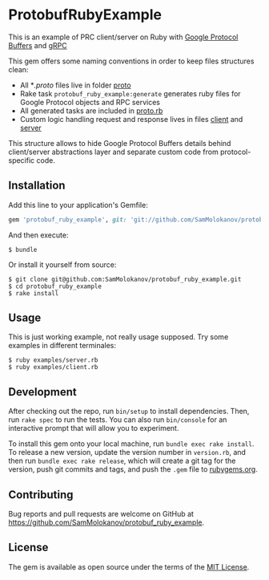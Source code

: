 # ProtobufRubyExample

This is an example of PRC client/server on Ruby with [Google Protocol Buffers](https://developers.google.com/protocol-buffers/) and [gRPC](http://www.grpc.io/)

This gem offers some naming conventions in order to keep files structures clean:
  * All **.proto* files live in folder [proto](proto)
  * Rake task `protobuf_ruby_example:generate` generates ruby files for Google Protocol objects and RPC services
  * All generated tasks are included in [proto.rb](lib/protobuf_ruby_example/proto.rb)
  * Custom logic handling request and response lives in files [client](lib/protobuf_ruby_example/client.rb) and [server](lib/protobuf_ruby_example/server.rb)

This structure allows to hide Google Protocol Buffers details behind client/server abstractions layer and separate custom code from protocol-specific code.

## Installation

Add this line to your application's Gemfile:

```ruby
gem 'protobuf_ruby_example', git: 'git://github.com/SamMolokanov/protobuf_ruby_example.git'
```

And then execute:

    $ bundle

Or install it yourself from source:

    $ git clone git@github.com:SamMolokanov/protobuf_ruby_example.git
    $ cd protobuf_ruby_example
    $ rake install

## Usage

This is just working example, not really usage supposed.
Try some examples in different terminales:

    $ ruby examples/server.rb
    $ ruby examples/client.rb

## Development

After checking out the repo, run `bin/setup` to install dependencies. Then, run `rake spec` to run the tests. You can also run `bin/console` for an interactive prompt that will allow you to experiment.

To install this gem onto your local machine, run `bundle exec rake install`. To release a new version, update the version number in `version.rb`, and then run `bundle exec rake release`, which will create a git tag for the version, push git commits and tags, and push the `.gem` file to [rubygems.org](https://rubygems.org).

## Contributing

Bug reports and pull requests are welcome on GitHub at https://github.com/SamMolokanov/protobuf_ruby_example.


## License

The gem is available as open source under the terms of the [MIT License](http://opensource.org/licenses/MIT).

